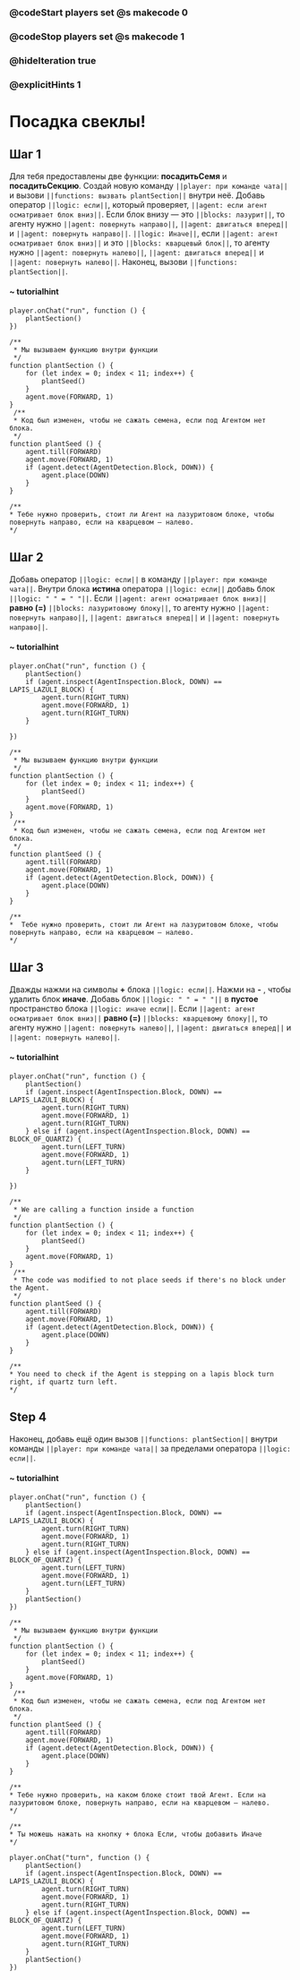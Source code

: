 ### @codeStart players set @s makecode 0
### @codeStop players set @s makecode 1

### @hideIteration true 
### @explicitHints 1



# Посадка свеклы!

## Шаг 1

Для тебя предоставлены две функции: **посадитьСемя** и **посадитьСекцию**. Создай новую команду ``||player: при команде чата||`` и вызови ``||functions: вызвать plantSection||`` внутри неё. Добавь оператор ``||logic: если||``, который проверяет, ``||agent: если агент осматривает блок вниз||``.
Если блок внизу — это ``||blocks: лазурит||``, то агенту нужно ``||agent: повернуть направо||``, ``||agent: двигаться вперед||`` и ``||agent: повернуть направо||``.
``||logic: Иначе||``, если ``||agent: агент осматривает блок вниз||`` и это ``||blocks: кварцевый блок||``, то агенту нужно ``||agent: повернуть налево||``, ``||agent: двигаться вперед||`` и ``||agent: повернуть налево||``.
Наконец, вызови ``||functions: plantSection||``.

#### ~ tutorialhint
``` blocks
player.onChat("run", function () {
    plantSection()
})
```

```template
/**
 * Мы вызываем функцию внутри функции
 */
function plantSection () {
    for (let index = 0; index < 11; index++) {
        plantSeed()
    }
    agent.move(FORWARD, 1)
}
 /**
 * Код был изменен, чтобы не сажать семена, если под Агентом нет блока.
 */
function plantSeed () {
    agent.till(FORWARD)
    agent.move(FORWARD, 1)
    if (agent.detect(AgentDetection.Block, DOWN)) {
        agent.place(DOWN)
    }
}

/**
* Тебе нужно проверить, стоит ли Агент на лазуритовом блоке, чтобы повернуть направо, если на кварцевом — налево.
*/
```
## Шаг 2
Добавь оператор ``||logic: если||`` в команду ``||player: при команде чата||``. Внутри блока **истина** оператора ``||logic: если||`` добавь блок ``||logic: " " = " "||``. Если ``||agent: агент осматривает блок вниз||`` **равно (=)** ``||blocks: лазуритовому блоку||``, то агенту нужно ``||agent: повернуть направо||``, ``||agent: двигаться вперед||`` и ``||agent: повернуть направо||``.

#### ~ tutorialhint
``` blocks
player.onChat("run", function () {
    plantSection()
    if (agent.inspect(AgentInspection.Block, DOWN) == LAPIS_LAZULI_BLOCK) {
        agent.turn(RIGHT_TURN)
        agent.move(FORWARD, 1)
        agent.turn(RIGHT_TURN)
    }

})
```

```template
/**
 * Мы вызываем функцию внутри функции
 */
function plantSection () {
    for (let index = 0; index < 11; index++) {
        plantSeed()
    }
    agent.move(FORWARD, 1)
}
 /**
 * Код был изменен, чтобы не сажать семена, если под Агентом нет блока.
 */
function plantSeed () {
    agent.till(FORWARD)
    agent.move(FORWARD, 1)
    if (agent.detect(AgentDetection.Block, DOWN)) {
        agent.place(DOWN)
    }
}

/**
*  Тебе нужно проверить, стоит ли Агент на лазуритовом блоке, чтобы повернуть направо, если на кварцевом — налево.
*/
```

## Шаг 3
Дважды нажми на символы **+** блока ``||logic: если||``. Нажми на **-** , чтобы удалить блок **иначе**. Добавь блок ``||logic: " " = " "||`` в **пустое** пространство блока ``||logic: иначе если||``. Если ``||agent: агент осматривает блок вниз||`` **равно (=)** ``||blocks: кварцевому блоку||``, то агенту нужно ``||agent: повернуть налево||``, ``||agent: двигаться вперед||`` и ``||agent: повернуть налево||``.

#### ~ tutorialhint
``` blocks
player.onChat("run", function () {
    plantSection()
    if (agent.inspect(AgentInspection.Block, DOWN) == LAPIS_LAZULI_BLOCK) {
        agent.turn(RIGHT_TURN)
        agent.move(FORWARD, 1)
        agent.turn(RIGHT_TURN)
    } else if (agent.inspect(AgentInspection.Block, DOWN) == BLOCK_OF_QUARTZ) {
        agent.turn(LEFT_TURN)
        agent.move(FORWARD, 1)
        agent.turn(LEFT_TURN)
    }

})
```

```template
/**
 * We are calling a function inside a function
 */
function plantSection () {
    for (let index = 0; index < 11; index++) {
        plantSeed()
    }
    agent.move(FORWARD, 1)
}
 /**
 * The code was modified to not place seeds if there's no block under the Agent.
 */
function plantSeed () {
    agent.till(FORWARD)
    agent.move(FORWARD, 1)
    if (agent.detect(AgentDetection.Block, DOWN)) {
        agent.place(DOWN)
    }
}

/**
* You need to check if the Agent is stepping on a lapis block turn right, if quartz turn left.
*/
```

## Step 4
Наконец, добавь ещё один вызов ``||functions: plantSection||`` внутри команды ``||player: при команде чата||`` за пределами оператора ``||logic: если||``.

#### ~ tutorialhint
``` blocks
player.onChat("run", function () {
    plantSection()
    if (agent.inspect(AgentInspection.Block, DOWN) == LAPIS_LAZULI_BLOCK) {
        agent.turn(RIGHT_TURN)
        agent.move(FORWARD, 1)
        agent.turn(RIGHT_TURN)
    } else if (agent.inspect(AgentInspection.Block, DOWN) == BLOCK_OF_QUARTZ) {
        agent.turn(LEFT_TURN)
        agent.move(FORWARD, 1)
        agent.turn(LEFT_TURN)
    }
    plantSection()
})
```

```template
/**
 * Мы вызываем функцию внутри функции
 */
function plantSection () {
    for (let index = 0; index < 11; index++) {
        plantSeed()
    }
    agent.move(FORWARD, 1)
}
 /**
 * Код был изменен, чтобы не сажать семена, если под Агентом нет блока.
 */
function plantSeed () {
    agent.till(FORWARD)
    agent.move(FORWARD, 1)
    if (agent.detect(AgentDetection.Block, DOWN)) {
        agent.place(DOWN)
    }
}

/**
* Тебе нужно проверить, на каком блоке стоит твой Агент. Если на лазуритовом блоке, повернуть направо, если на кварцевом — налево.
*/

/**
* Ты можешь нажать на кнопку + блока Если, чтобы добавить Иначе
*/

```

```ghost
player.onChat("turn", function () {
    plantSection()
    if (agent.inspect(AgentInspection.Block, DOWN) == LAPIS_LAZULI_BLOCK) {
        agent.turn(RIGHT_TURN)
        agent.move(FORWARD, 1)
        agent.turn(RIGHT_TURN)
    } else if (agent.inspect(AgentInspection.Block, DOWN) == BLOCK_OF_QUARTZ) {
        agent.turn(LEFT_TURN)
        agent.move(FORWARD, 1)
        agent.turn(RIGHT_TURN)
    }
    plantSection()
})
```

